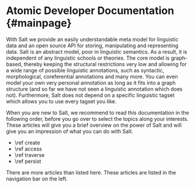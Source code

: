 Atomic Developer Documentation {#mainpage}
======

With Salt we provide an easily understandable meta model for linguistic data and an open source API for storing, manipulating and representing data. Salt is an abstract model, poor in linguistic semantics. As a result, it is independent of any linguistic schools or theories. The core model is graph-based, thereby keeping the structural restrictions very low and allowing for a wide range of possible linguistic annotations, such as syntactic, morphological, coreferential annotations and many more. You can even model your own very personal annotation as long as it fits into a graph structure (and so far we have not seen a linguistic annotation which does not). Furthermore, Salt does not depend on a specific linguistic tagset which allows you to use every tagset you like.  

When you are new to Salt, we recommend to read this documentation in the following order, before you go over to select the topics along your interests. These articles will give you a brief overview on the power of Salt and will give you an impression of what you can do with Salt.  

- \ref create
- \ref access
- \ref traverse
- \ref persist

There are more articles than listed here. These articles are listed in the navigation bar on the left.